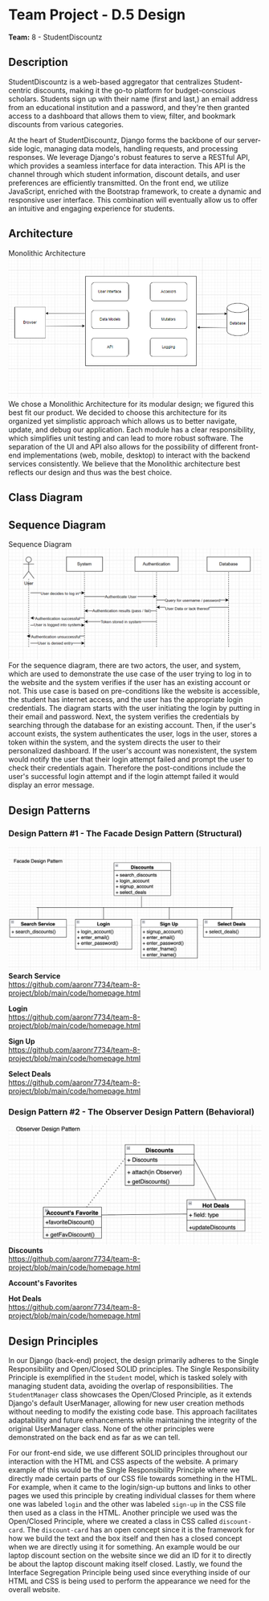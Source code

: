 # Team Project - D.5 Design

**Team:** 8 - StudentDiscountz

## Description

StudentDiscountz is a web-based aggregator that centralizes Student-centric discounts, making it the go-to platform for budget-conscious scholars. Students sign up with their name (first and last,) an email address from an educational institution and a password, and they're then granted access to a dashboard that allows them to view, filter, and bookmark discounts from various categories.

At the heart of StudentDiscountz, Django forms the backbone of our server-side logic, managing data models, handling requests, and processing responses. We leverage Django's robust features to serve a RESTful API, which provides a seamless interface for data interaction. This API is the channel through which student information, discount details, and user preferences are efficiently transmitted. On the front end, we utilize JavaScript, enriched with the Bootstrap framework, to create a dynamic and responsive user interface. This combination will eventually allow us to offer an intuitive and engaging experience for students.
## Architecture
Monolithic Architecture<br>
![Monolithic Architecture](./assets/deliverable-05/Architecture.PNG) <br>
We chose a Monolithic Architecture for its modular design; we figured this best fit our product. We decided to choose this architecture for its organized yet simplistic approach which allows us to better navigate, update, and debug our application. Each module has a clear responsibility, which simplifies unit testing and can lead to more robust software. The separation of the UI and API also allows for the possibility of different front-end implementations (web, mobile, desktop) to interact with the backend services consistently. We believe that the Monolithic architecture best reflects our design and thus was the best choice.

## Class Diagram

## Sequence Diagram
Sequence Diagram<br>
![Sequence Diagram](./assets/deliverable-05/sequence_diagram.png)
For the sequence diagram, there are two actors, the user, and system, which are used to demonstrate the use case of the user trying to log in to the website and the system verifies if the user has an existing account or not. This use case is based on pre-conditions like the website is accessible, the student has internet access, and the user has the appropriate login credentials. The diagram starts with the user initiating the login by putting in their email and password. Next, the system verifies the credentials by searching through the database for an existing account. Then, if the user's account exists, the system authenticates the user, logs in the user, stores a token within the system, and the system directs the user to their personalized dashboard. If the user's account was nonexistent, the system would notify the user that their login attempt failed and prompt the user to check their credentials again. Therefore the post-conditions include the user's successful login attempt and if the login attempt failed it would display an error message. 


## Design Patterns
### Design Pattern #1 - The Facade Design Pattern (Structural)
![Facade](./assets/deliverable-05/facade_design.png)<br>
**Search Service** <br> 
https://github.com/aaronr7734/team-8-project/blob/main/code/homepage.html 

**Login** <br>
https://github.com/aaronr7734/team-8-project/blob/main/code/homepage.html

**Sign Up** <br> 
https://github.com/aaronr7734/team-8-project/blob/main/code/homepage.html

**Select Deals** <br>
https://github.com/aaronr7734/team-8-project/blob/main/code/homepage.html

###  Design Pattern #2 - The Observer Design Pattern (Behavioral)
![Observer](./assets/deliverable-05/observer_design.png)<br>
**Discounts** <br>
https://github.com/aaronr7734/team-8-project/blob/main/code/homepage.html

**Account's Favorites** <br>


**Hot Deals** <br> 
https://github.com/aaronr7734/team-8-project/blob/main/code/homepage.html

## Design Principles

In our Django (back-end) project, the design primarily adheres to the Single Responsibility and Open/Closed SOLID principles. The Single Responsibility Principle is exemplified in the `Student` model, which is tasked solely with managing student data, avoiding the overlap of responsibilities. The `StudentManager` class showcases the Open/Closed Principle, as it extends Django's default UserManager, allowing for new user creation methods without needing to modify the existing code base. This approach facilitates adaptability and future enhancements while maintaining the integrity of the original UserManager class. None of the other principles were demonstrated on the back end as far as we can tell.

For our front-end side, we use different SOLID principles throughout our interaction with the HTML and CSS aspects of the website. A primary example of this would be the Single Responsibility Principle where we directly made certain parts of our CSS file towards something in the HTML. For example, when it came to the login/sign-up buttons and links to other pages we used this principle by creating individual classes for them where one was labeled `login` and the other was labeled `sign-up` in the CSS file then used as a class in the HTML. Another principle we used was the Open/Closed Principle, where we created a class in CSS called `discount-card`. The `discount-card` has an open concept since it is the framework for how we build the text and the box itself and then has a closed concept when we are directly using it for something. An example would be our laptop discount section on the website since we did an ID for it to directly be about the laptop discount making itself closed. Lastly, we found the Interface Segregation Principle being used since everything inside of our HTML and CSS is being used to perform the appearance we need for the overall website. 
